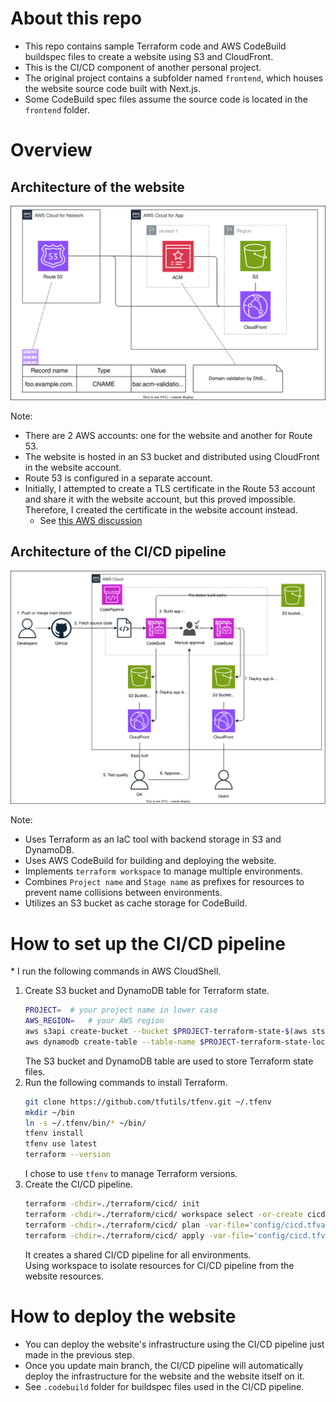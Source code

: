 # About this repo

- This repo contains sample Terraform code and AWS CodeBuild buildspec files to create a website using S3 and CloudFront.
- This is the CI/CD component of another personal project.
- The original project contains a subfolder named `frontend`, which houses the website source code built with Next.js.
- Some CodeBuild spec files assume the source code is located in the `frontend` folder.

# Overview

## Architecture of the website
![web_architecture](./docs/web_architecture.drawio.svg)

Note:
- There are 2 AWS accounts: one for the website and another for Route 53.
- The website is hosted in an S3 bucket and distributed using CloudFront in the website account.
- Route 53 is configured in a separate account.
- Initially, I attempted to create a TLS certificate in the Route 53 account and share it with the website account, but this proved impossible. Therefore, I created the certificate in the website account instead.
  - See [this AWS discussion](https://repost.aws/questions/QUxxewbu3iQjqQghS-xD5O4w/cf-distro-and-acm-certificate-in-different-account)

## Architecture of the CI/CD pipeline

![cicd_architecture](./docs/cicd_architecture.drawio.svg)

Note:
- Uses Terraform as an IaC tool with backend storage in S3 and DynamoDB.
- Uses AWS CodeBuild for building and deploying the website.
- Implements `terraform workspace` to manage multiple environments.
- Combines `Project name` and `Stage name` as prefixes for resources to prevent name collisions between environments.
- Utilizes an S3 bucket as cache storage for CodeBuild.

# How to set up the CI/CD pipeline

\* I run the following commands in AWS CloudShell.  

1. Create S3 bucket and DynamoDB table for Terraform state.
    ```bash
    PROJECT=  # your project name in lower case
    AWS_REGION=   # your AWS region
    aws s3api create-bucket --bucket $PROJECT-terraform-state-$(aws sts get-caller-identity --query Account --output text) --region $REGION --create-bucket-configuration LocationConstraint=$AWS_REGION
    aws dynamodb create-table --table-name $PROJECT-terraform-state-lock --attribute-definitions AttributeName=LockID,AttributeType=S --key-schema AttributeName=LockID,KeyType=HASH --billing-mode PAY_PER_REQUEST
    ```
    The S3 bucket and DynamoDB table are used to store Terraform state files.
2. Run the following commands to install Terraform.
    ```bash
    git clone https://github.com/tfutils/tfenv.git ~/.tfenv
    mkdir ~/bin
    ln -s ~/.tfenv/bin/* ~/bin/
    tfenv install
    tfenv use latest
    terraform --version
    ```
    I chose to use `tfenv` to manage Terraform versions.
3. Create the CI/CD pipeline.
    ```bash
    terraform -chdir=./terraform/cicd/ init
    terraform -chdir=./terraform/cicd/ workspace select -or-create cicd
    terraform -chdir=./terraform/cicd/ plan -var-file='config/cicd.tfvars'
    terraform -chdir=./terraform/cicd/ apply -var-file='config/cicd.tfvars'
    ```
    It creates a shared CI/CD pipeline for all environments.  
    Using workspace to isolate resources for CI/CD pipeline from the website resources.

# How to deploy the website

- You can deploy the website's infrastructure using the CI/CD pipeline just made in the previous step.
- Once you update main branch, the CI/CD pipeline will automatically deploy the infrastructure for the website and the website itself on it.
- See `.codebuild` folder for buildspec files used in the CI/CD pipeline.
